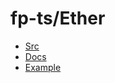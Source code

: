 # fp-ts/Ether

* [Src](https://github.com/gcanti/fp-ts/blob/1.19.5/src/Ether.ts)
* [Docs](https://gcanti.github.io/fp-ts/modules/Ether.ts.html)
* [Example](https://codesandbox.io/s/rtfm-wni04?file=/fp-ts-ether/index.ts)
